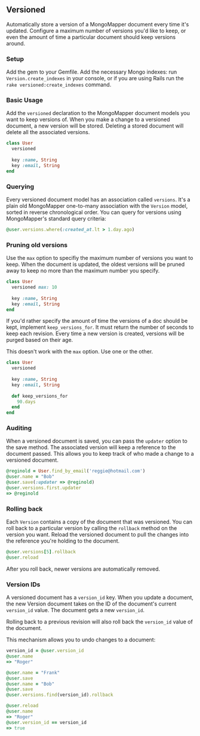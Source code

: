 ## Versioned

Automatically store a version of a MongoMapper document every time it's updated. Configure a maximum number of versions you'd like to keep, or even the amount of time a particular document should keep versions around.

### Setup

Add the gem to your Gemfile. Add the necessary Mongo indexes: run `Version.create_indexes` in your console, or if you are using Rails run the `rake versioned:create_indexes` command.

### Basic Usage

Add the `versioned` declaration to the MongoMapper document models you want to keep versions of. When you make a change to a versioned document, a new version will be stored. Deleting a stored document will delete all the associated versions.

````ruby
class User
  versioned 
  
  key :name, String
  key :email, String
end
````

### Querying

Every versioned document model has an association called `versions`. It's a plain old MongoMapper one-to-many association with the `Version` model, sorted in reverse chronological order. You can query for versions using MongoMapper's standard query criteria:

````ruby
@user.versions.where(:created_at.lt > 1.day.ago)
````

### Pruning old versions

Use the `max` option to specifiy the maximum number of versions you want to keep. When the document is updated, the oldest versions will be pruned away to keep no more than the maximum number you specify.

````ruby
class User
  versioned max: 10
  
  key :name, String
  key :email, String
end
````

If you'd rather specify the amount of time the versions of a doc should be kept, implement `keep_versions_for`. It must return the number of seconds to keep each revision. Every time a new version is created, versions will be purged based on their age.

This doesn't work with the `max` option.  Use one or the other.

````ruby
class User
  versioned
  
  key :name, String
  key :email, String
  
  def keep_versions_for
    90.days
  end
end
```` 

### Auditing

When a versioned document is saved, you can pass the `updater` option to the save method. The associated version will keep a reference to the document passed. This allows you to keep track of who made a change to a versioned document.

````ruby
@reginold = User.find_by_email('reggie@hotmail.com')
@user.name = "Bob"
@user.save(:updater => @reginold)
@user.versions.first.updater
=> @reginold
````

### Rolling back

Each `Version` contains a copy of the document that was versioned. You can roll back to a particular version by calling the `rollback` method on the version you want. Reload the versioned document to pull the changes into the reference you're holding to the document.

````ruby
@user.versions[5].rollback
@user.reload
````

After you roll back, newer versions are automatically removed.

### Version IDs

A versioned document has a `version_id` key. When you update a document, the new Version document takes on the ID of the document's current `version_id` value. The document gets a new `version_id`.

Rolling back to a previous revision will also roll back the `version_id` value of the document.

This mechanism allows you to undo changes to a document:

````ruby
version_id = @user.version_id
@user.name 
=> "Roger"

@user.name = "Frank"
@user.save
@user.name = "Bob"
@user.save
@user.versions.find(version_id).rollback

@user.reload
@user.name
=> "Roger"
@user.version_id == version_id
=> true
````

